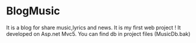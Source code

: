 # BlogMusic
 It is a blog for share music,lyrics and news. It is my first web project !
 It developed on Asp.net Mvc5.
 You can find db in project files (MusicDb.bak)
 
